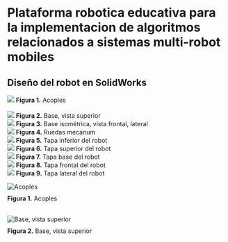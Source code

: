 # Plataforma robotica educativa para la implementacion de algoritmos relacionados a sistemas multi-robot mobiles 
## Diseño del robot en SolidWorks

![](https://github.com/VerabelGonzales/vera_multi_robot_platform/blob/main/Acople_Motor_II.PNG)
**Figura 1.** Acoples
<br>                          
![](https://github.com/VerabelGonzales/vera_multi_robot_platform/blob/main/Base%20-%20Copy.PNG)
**Figura 2.** Base, vista superior 
<br>
![](https://github.com/VerabelGonzales/vera_multi_robot_platform/blob/main/Base_2.PNG)
**Figura 3.** Base isométrica, vista frontal, lateral 
<br>
![](https://github.com/VerabelGonzales/vera_multi_robot_platform/blob/main/Mecanum%20Wheel%20-%20Copy.PNG)
**Figura 4.** Ruedas mecanum
<br>
![](https://github.com/VerabelGonzales/vera_multi_robot_platform/blob/main/Tapa_2_2%20-%20Copy.PNG)
**Figura 5.** Tapa inferior del robot
<br>
![](https://github.com/VerabelGonzales/vera_multi_robot_platform/blob/main/Tapa_3%20-%20Copy.PNG)
**Figura 6.** Tapa superior del robot
<br>
![](https://github.com/VerabelGonzales/vera_multi_robot_platform/blob/main/Tapa_Base.PNG)
**Figura 7.** Tapa base del robot
<br>
![](https://github.com/VerabelGonzales/vera_multi_robot_platform/blob/main/Tapa_Frontal.PNG)
**Figura 8.** Tapa frontal del robot
<br>
![](https://github.com/VerabelGonzales/vera_multi_robot_platform/blob/main/Tapa_I.PNG)
**Figura 9.** Tapa lateral del robot

<img src="https://github.com/VerabelGonzales/vera_multi_robot_platform/blob/main/Acople_Motor_II.PNG" alt="Acoples">
<p style="margin-top:10px;"><strong>Figura 1.</strong> Acoples</p>
<br>

<img src="https://github.com/VerabelGonzales/vera_multi_robot_platform/blob/main/Base%20-%20Copy.PNG" alt="Base, vista superior">
<p style="margin-top:10px;"><strong>Figura 2.</strong> Base, vista superior</p>
<br>
